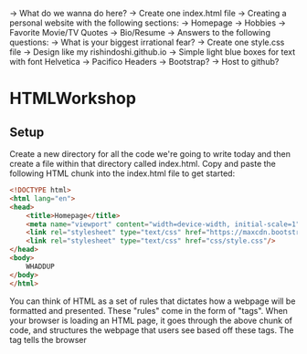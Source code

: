 -> What do we wanna do here?
-> Create one index.html file
	-> Creating a personal website with the following sections:
		-> Homepage
		-> Hobbies
		-> Favorite Movie/TV Quotes
		-> Bio/Resume
		-> Answers to the following questions:
			-> What is your biggest irrational fear?
-> Create one style.css file
	-> Design like my rishindoshi.github.io
	-> Simple light blue boxes for text with font Helvetica
	-> Pacifico Headers
-> Bootstrap?
-> Host to github?

# HTMLWorkshop

## Setup

Create a new directory for all the code we're going to write today and then create a file within that directory called index.html. Copy and paste the following HTML chunk into the index.html file to get started:

```html
<!DOCTYPE html>
<html lang="en">
<head>
	<title>Homepage</title>
	<meta name="viewport" content="width=device-width, initial-scale=1">
	<link rel="stylesheet" type="text/css" href="https://maxcdn.bootstrapcdn.com/bootstrap/3.3.6/css/bootstrap.min.css"/>
	<link rel="stylesheet" type="text/css" href="css/style.css"/>
</head>
<body>
	WHADDUP
</body>
</html>
```

You can think of HTML as a set of rules that dictates how a webpage will be formatted and presented. These "rules" come in the form of "tags". When your browser is loading an HTML page, it goes through the above chunk of code, and structures the webpage that users see based off these tags. The <html> tag tells the browser